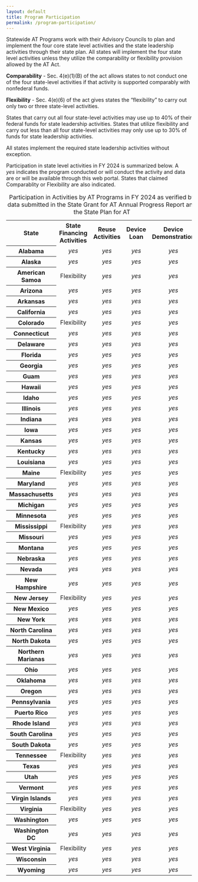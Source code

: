 ```yaml
---
layout: default
title: Program Participation
permalink: /program-participation/
---
```

<div class="container">
  <div class="row">
<div class="col-12">
<p>Statewide AT Programs work with their Advisory Councils to plan and implement the four core state level activities and the state leadership activities through their state plan. All states will implement the four state level activities unless they utilize the comparability or flexibility provision allowed by the AT Act.&nbsp;</p>

<p><strong>Comparability</strong>&nbsp;- Sec. 4(e)(1)(B) of the act allows states to not conduct one of the four state-level activities if that activity is supported comparably with nonfederal funds.</p>

<p><strong>Flexibility</strong>&nbsp;- Sec. 4(e)(6) of the act gives states the &ldquo;flexibility&rdquo; to carry out only two or three state-level activities.</p>

<p>States that carry out all four state-level activities may use up to 40% of their federal funds for state leadership activities. States that utilize flexibility and carry out less than all four state-level activities may only use up to 30% of funds for state leadership activities.</p>

<p>All states implement the required state leadership activities without exception.&nbsp;</p>

<p>Participation in state level activities in FY 2024 is summarized below. A&nbsp;<i class="fas fa-check-circle" aria-hidden="true"> <span class="sr-only">yes</span></i>&nbsp;indicates the program conducted or will conduct the&nbsp;activity and data are or will be available through this web portal. States that claimed Comparablity or Flexibility are also indicated.</p>

<div class="table-responsive-sm">
<table class="table table-bordered table-hover"><caption>Participation in Activities by AT Programs in FY 2024 as verified by data submitted in the State Grant for AT Annual Progress Report and the State Plan for AT</caption>
<tbody>
<tr>
<th scope="col">State</th>
  <th scope="col">State Financing<br />Activities</th>
  <th scope="col">Reuse<br />Activities</th>
  <th scope="col">Device<br />Loan</th>
  <th scope="col">Device<br />Demonstration</th>
</tr>
<tr>
<th scope="col">Alabama</th>
<td align="center"><i class="fas fa-check-circle" aria-hidden="true"> <span class="sr-only">yes</span></i></td>
<td align="center"><i class="fas fa-check-circle" aria-hidden="true"> <span class="sr-only">yes</span></i></td>
<td align="center"><i class="fas fa-check-circle" aria-hidden="true"> <span class="sr-only">yes</span></i></td>
<td align="center"><i class="fas fa-check-circle" aria-hidden="true"> <span class="sr-only">yes</span></i></td>
</tr>
<tr>
<th scope="col">Alaska</th>
<td align="center"><i class="fas fa-check-circle" aria-hidden="true"> <span class="sr-only">yes</span></i></td>
<td align="center"><i class="fas fa-check-circle" aria-hidden="true"> <span class="sr-only">yes</span></i></td>
<td align="center"><i class="fas fa-check-circle" aria-hidden="true"> <span class="sr-only">yes</span></i></td>
<td align="center"><i class="fas fa-check-circle" aria-hidden="true"> <span class="sr-only">yes</span></i></td>
</tr>
<tr>
<th scope="col">American Samoa</th>
<td align="center">Flexibility</td>
<td align="center"><i class="fas fa-check-circle" aria-hidden="true"> <span class="sr-only">yes</span></i></td>
<td align="center"><i class="fas fa-check-circle" aria-hidden="true"> <span class="sr-only">yes</span></i></td>
<td align="center"><i class="fas fa-check-circle" aria-hidden="true"> <span class="sr-only">yes</span></i></td>
</tr>
<tr>
<th scope="col">Arizona</th>
<td align="center"><i class="fas fa-check-circle" aria-hidden="true"> <span class="sr-only">yes</span></i></td>
<td align="center"><i class="fas fa-check-circle" aria-hidden="true"> <span class="sr-only">yes</span></i></td>
<td align="center"><i class="fas fa-check-circle" aria-hidden="true"> <span class="sr-only">yes</span></i></td>
<td align="center"><i class="fas fa-check-circle" aria-hidden="true"> <span class="sr-only">yes</span></i></td>
</tr>
<tr>
<th scope="col">Arkansas</th>
<td align="center"><i class="fas fa-check-circle" aria-hidden="true"> <span class="sr-only">yes</span></i></td>
<td align="center"><i class="fas fa-check-circle" aria-hidden="true"> <span class="sr-only">yes</span></i></td>
<td align="center"><i class="fas fa-check-circle" aria-hidden="true"> <span class="sr-only">yes</span></i></td>
<td align="center"><i class="fas fa-check-circle" aria-hidden="true"> <span class="sr-only">yes</span></i></td>
</tr>
<tr>
<th scope="col">California</th>
<td align="center"><i class="fas fa-check-circle" aria-hidden="true"> <span class="sr-only">yes</span></i></td>
<td align="center"><i class="fas fa-check-circle" aria-hidden="true"> <span class="sr-only">yes</span></i></td>
<td align="center"><i class="fas fa-check-circle" aria-hidden="true"> <span class="sr-only">yes</span></i></td>
<td align="center"><i class="fas fa-check-circle" aria-hidden="true"> <span class="sr-only">yes</span></i></td>
</tr>
<tr>
<th scope="col">Colorado</th>
<td align="center">Flexibility</td>
<td align="center"><i class="fas fa-check-circle" aria-hidden="true"> <span class="sr-only">yes</span></i></td>
<td align="center"><i class="fas fa-check-circle" aria-hidden="true"> <span class="sr-only">yes</span></i></td>
<td align="center"><i class="fas fa-check-circle" aria-hidden="true"> <span class="sr-only">yes</span></i></td>
</tr>
<tr>
<th scope="col">Connecticut</th>
<td align="center"><i class="fas fa-check-circle" aria-hidden="true"> <span class="sr-only">yes</span></i></td>
<td align="center"><i class="fas fa-check-circle" aria-hidden="true"> <span class="sr-only">yes</span></i></td>
<td align="center"><i class="fas fa-check-circle" aria-hidden="true"> <span class="sr-only">yes</span></i></td>
<td align="center"><i class="fas fa-check-circle" aria-hidden="true"> <span class="sr-only">yes</span></i></td>
</tr>
<tr>
<th scope="col">Delaware</th>
<td align="center"><i class="fas fa-check-circle" aria-hidden="true"> <span class="sr-only">yes</span></i></td>
<td align="center"><i class="fas fa-check-circle" aria-hidden="true"> <span class="sr-only">yes</span></i></td>
<td align="center"><i class="fas fa-check-circle" aria-hidden="true"> <span class="sr-only">yes</span></i></td>
<td align="center"><i class="fas fa-check-circle" aria-hidden="true"> <span class="sr-only">yes</span></i></td>
</tr>
<tr>
<th scope="col">Florida</th>
<td align="center"><i class="fas fa-check-circle" aria-hidden="true"> <span class="sr-only">yes</span></i></td>
<td align="center"><i class="fas fa-check-circle" aria-hidden="true"> <span class="sr-only">yes</span></i></td>
<td align="center"><i class="fas fa-check-circle" aria-hidden="true"> <span class="sr-only">yes</span></i></td>
<td align="center"><i class="fas fa-check-circle" aria-hidden="true"> <span class="sr-only">yes</span></i></td>
</tr>
<tr>
<th scope="col">Georgia</th>
<td align="center"><i class="fas fa-check-circle" aria-hidden="true"> <span class="sr-only">yes</span></i></td>
<td align="center"><i class="fas fa-check-circle" aria-hidden="true"> <span class="sr-only">yes</span></i></td>
<td align="center"><i class="fas fa-check-circle" aria-hidden="true"> <span class="sr-only">yes</span></i></td>
<td align="center"><i class="fas fa-check-circle" aria-hidden="true"> <span class="sr-only">yes</span></i></td>
</tr>
<tr>
<th scope="col">Guam</th>
<td align="center"><i class="fas fa-check-circle" aria-hidden="true"> <span class="sr-only">yes</span></i></td>
<td align="center"><i class="fas fa-check-circle" aria-hidden="true"> <span class="sr-only">yes</span></i></td>
<td align="center"><i class="fas fa-check-circle" aria-hidden="true"> <span class="sr-only">yes</span></i></td>
<td align="center"><i class="fas fa-check-circle" aria-hidden="true"> <span class="sr-only">yes</span></i></td>
</tr>
<tr>
<th scope="col">Hawaii</th>
<td align="center"><i class="fas fa-check-circle" aria-hidden="true"> <span class="sr-only">yes</span></i></td>
<td align="center"><i class="fas fa-check-circle" aria-hidden="true"> <span class="sr-only">yes</span></i></td>
<td align="center"><i class="fas fa-check-circle" aria-hidden="true"> <span class="sr-only">yes</span></i></td>
<td align="center"><i class="fas fa-check-circle" aria-hidden="true"> <span class="sr-only">yes</span></i></td>
</tr>
<tr>
<th scope="col">Idaho</th>
<td align="center"><i class="fas fa-check-circle" aria-hidden="true"> <span class="sr-only">yes</span></i></td>
<td align="center"><i class="fas fa-check-circle" aria-hidden="true"> <span class="sr-only">yes</span></i></td>
<td align="center"><i class="fas fa-check-circle" aria-hidden="true"> <span class="sr-only">yes</span></i></td>
<td align="center"><i class="fas fa-check-circle" aria-hidden="true"> <span class="sr-only">yes</span></i></td>
</tr>
<tr>
<th scope="col">Illinois</th>
<td align="center"><i class="fas fa-check-circle" aria-hidden="true"> <span class="sr-only">yes</span></i></td>
<td align="center"><i class="fas fa-check-circle" aria-hidden="true"> <span class="sr-only">yes</span></i></td>
<td align="center"><i class="fas fa-check-circle" aria-hidden="true"> <span class="sr-only">yes</span></i></td>
<td align="center"><i class="fas fa-check-circle" aria-hidden="true"> <span class="sr-only">yes</span></i></td>
</tr>
<tr>
<th scope="col">Indiana</th>
<td align="center"><i class="fas fa-check-circle" aria-hidden="true"> <span class="sr-only">yes</span></i></td>
<td align="center"><i class="fas fa-check-circle" aria-hidden="true"> <span class="sr-only">yes</span></i></td>
<td align="center"><i class="fas fa-check-circle" aria-hidden="true"> <span class="sr-only">yes</span></i></td>
<td align="center"><i class="fas fa-check-circle" aria-hidden="true"> <span class="sr-only">yes</span></i></td>
</tr>
<tr>
<th scope="col">Iowa</th>
<td align="center"><i class="fas fa-check-circle" aria-hidden="true"> <span class="sr-only">yes</span></i></td>
<td align="center"><i class="fas fa-check-circle" aria-hidden="true"> <span class="sr-only">yes</span></i></td>
<td align="center"><i class="fas fa-check-circle" aria-hidden="true"> <span class="sr-only">yes</span></i></td>
<td align="center"><i class="fas fa-check-circle" aria-hidden="true"> <span class="sr-only">yes</span></i></td>
</tr>
<tr>
<th scope="col">Kansas</th>
<td align="center"><i class="fas fa-check-circle" aria-hidden="true"> <span class="sr-only">yes</span></i></td>
<td align="center"><i class="fas fa-check-circle" aria-hidden="true"> <span class="sr-only">yes</span></i></td>
<td align="center"><i class="fas fa-check-circle" aria-hidden="true"> <span class="sr-only">yes</span></i></td>
<td align="center"><i class="fas fa-check-circle" aria-hidden="true"> <span class="sr-only">yes</span></i></td>
</tr>
<tr>
<th scope="col">Kentucky</th>
<td align="center"><i class="fas fa-check-circle" aria-hidden="true"> <span class="sr-only">yes</span></i></td>
<td align="center"><i class="fas fa-check-circle" aria-hidden="true"> <span class="sr-only">yes</span></i></td>
<td align="center"><i class="fas fa-check-circle" aria-hidden="true"> <span class="sr-only">yes</span></i></td>
<td align="center"><i class="fas fa-check-circle" aria-hidden="true"> <span class="sr-only">yes</span></i></td>
</tr>
<tr>
<th scope="col">Louisiana</th>
<td align="center"><i class="fas fa-check-circle" aria-hidden="true"> <span class="sr-only">yes</span></i></td>
<td align="center"><i class="fas fa-check-circle" aria-hidden="true"> <span class="sr-only">yes</span></i></td>
<td align="center"><i class="fas fa-check-circle" aria-hidden="true"> <span class="sr-only">yes</span></i></td>
<td align="center"><i class="fas fa-check-circle" aria-hidden="true"> <span class="sr-only">yes</span></i></td>
</tr>
<tr>
<th scope="col">Maine</th>
<td align="center">Flexibility</td>
<td align="center"><i class="fas fa-check-circle" aria-hidden="true"> <span class="sr-only">yes</span></i></td>
<td align="center"><i class="fas fa-check-circle" aria-hidden="true"> <span class="sr-only">yes</span></i></td>
<td align="center"><i class="fas fa-check-circle" aria-hidden="true"> <span class="sr-only">yes</span></i></td>
</tr>
<tr>
<th scope="col">Maryland</th>
<td align="center"><i class="fas fa-check-circle" aria-hidden="true"> <span class="sr-only">yes</span></i></td>
<td align="center"><i class="fas fa-check-circle" aria-hidden="true"> <span class="sr-only">yes</span></i></td>
<td align="center"><i class="fas fa-check-circle" aria-hidden="true"> <span class="sr-only">yes</span></i></td>
<td align="center"><i class="fas fa-check-circle" aria-hidden="true"> <span class="sr-only">yes</span></i></td>
</tr>
<tr>
<th scope="col">Massachusetts</th>
<td align="center"><i class="fas fa-check-circle" aria-hidden="true"> <span class="sr-only">yes</span></i></td>
<td align="center"><i class="fas fa-check-circle" aria-hidden="true"> <span class="sr-only">yes</span></i></td>
<td align="center"><i class="fas fa-check-circle" aria-hidden="true"> <span class="sr-only">yes</span></i></td>
<td align="center"><i class="fas fa-check-circle" aria-hidden="true"> <span class="sr-only">yes</span></i></td>
</tr>
<tr>
<th scope="col">Michigan</th>
<td align="center"><i class="fas fa-check-circle" aria-hidden="true"> <span class="sr-only">yes</span></i></td>
<td align="center"><i class="fas fa-check-circle" aria-hidden="true"> <span class="sr-only">yes</span></i></td>
<td align="center"><i class="fas fa-check-circle" aria-hidden="true"> <span class="sr-only">yes</span></i></td>
<td align="center"><i class="fas fa-check-circle" aria-hidden="true"> <span class="sr-only">yes</span></i></td>
</tr>
<tr>
<th scope="col">Minnesota</th>
<td align="center"><i class="fas fa-check-circle" aria-hidden="true"> <span class="sr-only">yes</span></i></td>
<td align="center"><i class="fas fa-check-circle" aria-hidden="true"> <span class="sr-only">yes</span></i></td>
<td align="center"><i class="fas fa-check-circle" aria-hidden="true"> <span class="sr-only">yes</span></i></td>
<td align="center"><i class="fas fa-check-circle" aria-hidden="true"> <span class="sr-only">yes</span></i></td>
</tr>
<tr>
<th scope="col">Mississippi</th>
<td align="center">Flexibility</td>
<td align="center"><i class="fas fa-check-circle" aria-hidden="true"> <span class="sr-only">yes</span></i></td>
<td align="center"><i class="fas fa-check-circle" aria-hidden="true"> <span class="sr-only">yes</span></i></td>
<td align="center"><i class="fas fa-check-circle" aria-hidden="true"> <span class="sr-only">yes</span></i></td>
</tr>
<tr>
<th scope="col">Missouri</th>
<td align="center"><i class="fas fa-check-circle" aria-hidden="true"> <span class="sr-only">yes</span></i></td>
<td align="center"><i class="fas fa-check-circle" aria-hidden="true"> <span class="sr-only">yes</span></i></td>
<td align="center"><i class="fas fa-check-circle" aria-hidden="true"> <span class="sr-only">yes</span></i></td>
<td align="center"><i class="fas fa-check-circle" aria-hidden="true"> <span class="sr-only">yes</span></i></td>
</tr>
<tr>
<th scope="col">Montana</th>
<td align="center"><i class="fas fa-check-circle" aria-hidden="true"> <span class="sr-only">yes</span></i></td>
<td align="center"><i class="fas fa-check-circle" aria-hidden="true"> <span class="sr-only">yes</span></i></td>
<td align="center"><i class="fas fa-check-circle" aria-hidden="true"> <span class="sr-only">yes</span></i></td>
<td align="center"><i class="fas fa-check-circle" aria-hidden="true"> <span class="sr-only">yes</span></i></td>
</tr>
<tr>
<th scope="col">Nebraska</th>
<td align="center"><i class="fas fa-check-circle" aria-hidden="true"> <span class="sr-only">yes</span></i></td>
<td align="center"><i class="fas fa-check-circle" aria-hidden="true"> <span class="sr-only">yes</span></i></td>
<td align="center"><i class="fas fa-check-circle" aria-hidden="true"> <span class="sr-only">yes</span></i></td>
<td align="center"><i class="fas fa-check-circle" aria-hidden="true"> <span class="sr-only">yes</span></i></td>
</tr>
<tr>
<th scope="col">Nevada</th>
<td align="center"><i class="fas fa-check-circle" aria-hidden="true"> <span class="sr-only">yes</span></i></td>
<td align="center"><i class="fas fa-check-circle" aria-hidden="true"> <span class="sr-only">yes</span></i></td>
<td align="center"><i class="fas fa-check-circle" aria-hidden="true"> <span class="sr-only">yes</span></i></td>
<td align="center"><i class="fas fa-check-circle" aria-hidden="true"> <span class="sr-only">yes</span></i></td>
</tr>
<tr>
<th scope="col">New Hampshire</th>
<td align="center"><i class="fas fa-check-circle" aria-hidden="true"> <span class="sr-only">yes</span></i></td>
<td align="center"><i class="fas fa-check-circle" aria-hidden="true"> <span class="sr-only">yes</span></i></td>
<td align="center"><i class="fas fa-check-circle" aria-hidden="true"> <span class="sr-only">yes</span></i></td>
<td align="center"><i class="fas fa-check-circle" aria-hidden="true"> <span class="sr-only">yes</span></i></td>
</tr>
<tr>
<th scope="col">New Jersey</th>
<td align="center">Flexibility</td>
<td align="center"><i class="fas fa-check-circle" aria-hidden="true"> <span class="sr-only">yes</span></i></td>
<td align="center"><i class="fas fa-check-circle" aria-hidden="true"> <span class="sr-only">yes</span></i></td>
<td align="center"><i class="fas fa-check-circle" aria-hidden="true"> <span class="sr-only">yes</span></i></td>
</tr>
<tr>
<th scope="col">New Mexico</th>
<td align="center"><i class="fas fa-check-circle" aria-hidden="true"> <span class="sr-only">yes</span></i></td>
<td align="center"><i class="fas fa-check-circle" aria-hidden="true"> <span class="sr-only">yes</span></i></td>
<td align="center"><i class="fas fa-check-circle" aria-hidden="true"> <span class="sr-only">yes</span></i></td>
<td align="center"><i class="fas fa-check-circle" aria-hidden="true"> <span class="sr-only">yes</span></i></td>
</tr>
<tr>
<th scope="col">New York</th>
<td align="center"><i class="fas fa-check-circle" aria-hidden="true"> <span class="sr-only">yes</span></i></td>
<td align="center"><i class="fas fa-check-circle" aria-hidden="true"> <span class="sr-only">yes</span></i></td>
<td align="center"><i class="fas fa-check-circle" aria-hidden="true"> <span class="sr-only">yes</span></i></td>
<td align="center"><i class="fas fa-check-circle" aria-hidden="true"> <span class="sr-only">yes</span></i></td>
</tr>
<tr>
<th scope="col">North Carolina</th>
<td align="center"><i class="fas fa-check-circle" aria-hidden="true"> <span class="sr-only">yes</span></i></td>
<td align="center"><i class="fas fa-check-circle" aria-hidden="true"> <span class="sr-only">yes</span></i></td>
<td align="center"><i class="fas fa-check-circle" aria-hidden="true"> <span class="sr-only">yes</span></i></td>
<td align="center"><i class="fas fa-check-circle" aria-hidden="true"> <span class="sr-only">yes</span></i></td>
</tr>
<tr>
<th scope="col">North Dakota</th>
<td align="center"><i class="fas fa-check-circle" aria-hidden="true"> <span class="sr-only">yes</span></i></td>
<td align="center"><i class="fas fa-check-circle" aria-hidden="true"> <span class="sr-only">yes</span></i></td>
<td align="center"><i class="fas fa-check-circle" aria-hidden="true"> <span class="sr-only">yes</span></i></td>
<td align="center"><i class="fas fa-check-circle" aria-hidden="true"> <span class="sr-only">yes</span></i></td>
</tr>
<tr>
<th scope="col">Northern Marianas</th>
<td align="center"><i class="fas fa-check-circle" aria-hidden="true"> <span class="sr-only">yes</span></i></td>
<td align="center"><i class="fas fa-check-circle" aria-hidden="true"> <span class="sr-only">yes</span></i></td>
<td align="center"><i class="fas fa-check-circle" aria-hidden="true"> <span class="sr-only">yes</span></i></td>
<td align="center"><i class="fas fa-check-circle" aria-hidden="true"> <span class="sr-only">yes</span></i></td>
</tr>
<tr>
<th scope="col">Ohio</th>
<td align="center"><i class="fas fa-check-circle" aria-hidden="true"> <span class="sr-only">yes</span></i></td>
<td align="center"><i class="fas fa-check-circle" aria-hidden="true"> <span class="sr-only">yes</span></i></td>
<td align="center"><i class="fas fa-check-circle" aria-hidden="true"> <span class="sr-only">yes</span></i></td>
<td align="center"><i class="fas fa-check-circle" aria-hidden="true"> <span class="sr-only">yes</span></i></td>
</tr>
<tr>
<th scope="col">Oklahoma</th>
<td align="center"><i class="fas fa-check-circle" aria-hidden="true"> <span class="sr-only">yes</span></i></td>
<td align="center"><i class="fas fa-check-circle" aria-hidden="true"> <span class="sr-only">yes</span></i></td>
<td align="center"><i class="fas fa-check-circle" aria-hidden="true"> <span class="sr-only">yes</span></i></td>
<td align="center"><i class="fas fa-check-circle" aria-hidden="true"> <span class="sr-only">yes</span></i></td>
</tr>
<tr>
<th scope="col">Oregon</th>
<td align="center"><i class="fas fa-check-circle" aria-hidden="true"> <span class="sr-only">yes</span></i></td>
<td align="center"><i class="fas fa-check-circle" aria-hidden="true"> <span class="sr-only">yes</span></i></td>
<td align="center"><i class="fas fa-check-circle" aria-hidden="true"> <span class="sr-only">yes</span></i></td>
<td align="center"><i class="fas fa-check-circle" aria-hidden="true"> <span class="sr-only">yes</span></i></td>
</tr>
<tr>
<th scope="col">Pennsylvania</th>
<td align="center"><i class="fas fa-check-circle" aria-hidden="true"> <span class="sr-only">yes</span></i></td>
<td align="center"><i class="fas fa-check-circle" aria-hidden="true"> <span class="sr-only">yes</span></i></td>
<td align="center"><i class="fas fa-check-circle" aria-hidden="true"> <span class="sr-only">yes</span></i></td>
<td align="center"><i class="fas fa-check-circle" aria-hidden="true"> <span class="sr-only">yes</span></i></td>
</tr>
<tr>
<th scope="col">Puerto Rico</th>
<td align="center"><i class="fas fa-check-circle" aria-hidden="true"> <span class="sr-only">yes</span></i></td>
<td align="center"><i class="fas fa-check-circle" aria-hidden="true"> <span class="sr-only">yes</span></i></td>
<td align="center"><i class="fas fa-check-circle" aria-hidden="true"> <span class="sr-only">yes</span></i></td>
<td align="center"><i class="fas fa-check-circle" aria-hidden="true"> <span class="sr-only">yes</span></i></td>
</tr>
<tr>
<th scope="col">Rhode Island</th>
<td align="center"><i class="fas fa-check-circle" aria-hidden="true"> <span class="sr-only">yes</span></i></td>
<td align="center"><i class="fas fa-check-circle" aria-hidden="true"> <span class="sr-only">yes</span></i></td>
<td align="center"><i class="fas fa-check-circle" aria-hidden="true"> <span class="sr-only">yes</span></i></td>
<td align="center"><i class="fas fa-check-circle" aria-hidden="true"> <span class="sr-only">yes</span></i></td>
</tr>
<tr>
<th scope="col">South Carolina</th>
<td align="center"><i class="fas fa-check-circle" aria-hidden="true"> <span class="sr-only">yes</span></i></td>
<td align="center"><i class="fas fa-check-circle" aria-hidden="true"> <span class="sr-only">yes</span></i></td>
<td align="center"><i class="fas fa-check-circle" aria-hidden="true"> <span class="sr-only">yes</span></i></td>
<td align="center"><i class="fas fa-check-circle" aria-hidden="true"> <span class="sr-only">yes</span></i></td>
</tr>
<tr>
<th scope="col">South Dakota</th>
<td align="center"><i class="fas fa-check-circle" aria-hidden="true"> <span class="sr-only">yes</span></i></td>
<td align="center"><i class="fas fa-check-circle" aria-hidden="true"> <span class="sr-only">yes</span></i></td>
<td align="center"><i class="fas fa-check-circle" aria-hidden="true"> <span class="sr-only">yes</span></i></td>
<td align="center"><i class="fas fa-check-circle" aria-hidden="true"> <span class="sr-only">yes</span></i></td>
</tr>
<tr>
<th scope="col">Tennessee</th>
<td align="center">Flexibility</td>
<td align="center"><i class="fas fa-check-circle" aria-hidden="true"> <span class="sr-only">yes</span></i></td>
<td align="center"><i class="fas fa-check-circle" aria-hidden="true"> <span class="sr-only">yes</span></i></td>
<td align="center"><i class="fas fa-check-circle" aria-hidden="true"> <span class="sr-only">yes</span></i></td>
</tr>
<tr>
<th scope="col">Texas</th>
<td align="center"><i class="fas fa-check-circle" aria-hidden="true"> <span class="sr-only">yes</span></i></td>
<td align="center"><i class="fas fa-check-circle" aria-hidden="true"> <span class="sr-only">yes</span></i></td>
<td align="center"><i class="fas fa-check-circle" aria-hidden="true"> <span class="sr-only">yes</span></i></td>
<td align="center"><i class="fas fa-check-circle" aria-hidden="true"> <span class="sr-only">yes</span></i></td>
</tr>
<tr>
<th scope="col">Utah</th>
<td align="center"><i class="fas fa-check-circle" aria-hidden="true"> <span class="sr-only">yes</span></i></td>
<td align="center"><i class="fas fa-check-circle" aria-hidden="true"> <span class="sr-only">yes</span></i></td>
<td align="center"><i class="fas fa-check-circle" aria-hidden="true"> <span class="sr-only">yes</span></i></td>
<td align="center"><i class="fas fa-check-circle" aria-hidden="true"> <span class="sr-only">yes</span></i></td>
</tr>
<tr>
<th scope="col">Vermont</th>
<td align="center"><i class="fas fa-check-circle" aria-hidden="true"> <span class="sr-only">yes</span></i></td>
<td align="center"><i class="fas fa-check-circle" aria-hidden="true"> <span class="sr-only">yes</span></i></td>
<td align="center"><i class="fas fa-check-circle" aria-hidden="true"> <span class="sr-only">yes</span></i></td>
<td align="center"><i class="fas fa-check-circle" aria-hidden="true"> <span class="sr-only">yes</span></i></td>
</tr>
<tr>
<th scope="col">Virgin Islands</th>
<td align="center"><i class="fas fa-check-circle" aria-hidden="true"> <span class="sr-only">yes</span></i></td>
<td align="center"><i class="fas fa-check-circle" aria-hidden="true"> <span class="sr-only">yes</span></i></td>
<td align="center"><i class="fas fa-check-circle" aria-hidden="true"> <span class="sr-only">yes</span></i></td>
<td align="center"><i class="fas fa-check-circle" aria-hidden="true"> <span class="sr-only">yes</span></i></td>
</tr>
<tr>
<th scope="col">Virginia</th>
<td align="center">Flexibility</td>
<td align="center"><i class="fas fa-check-circle" aria-hidden="true"> <span class="sr-only">yes</span></i></td>
<td align="center"><i class="fas fa-check-circle" aria-hidden="true"> <span class="sr-only">yes</span></i></td>
<td align="center"><i class="fas fa-check-circle" aria-hidden="true"> <span class="sr-only">yes</span></i></td>
</tr>
<tr>
<th scope="col">Washington</th>
<td align="center"><i class="fas fa-check-circle" aria-hidden="true"> <span class="sr-only">yes</span></i></td>
<td align="center"><i class="fas fa-check-circle" aria-hidden="true"> <span class="sr-only">yes</span></i></td>
<td align="center"><i class="fas fa-check-circle" aria-hidden="true"> <span class="sr-only">yes</span></i></td>
<td align="center"><i class="fas fa-check-circle" aria-hidden="true"> <span class="sr-only">yes</span></i></td>
</tr>
<tr>
<th scope="col">Washington DC</th>
<td align="center"><i class="fas fa-check-circle" aria-hidden="true"> <span class="sr-only">yes</span></i></td>
<td align="center"><i class="fas fa-check-circle" aria-hidden="true"> <span class="sr-only">yes</span></i></td>
<td align="center"><i class="fas fa-check-circle" aria-hidden="true"> <span class="sr-only">yes</span></i></td>
<td align="center"><i class="fas fa-check-circle" aria-hidden="true"> <span class="sr-only">yes</span></i></td>
</tr>
<tr>
<th scope="col">West Virginia</th>
<td align="center">Flexibility</td>
<td align="center"><i class="fas fa-check-circle" aria-hidden="true"> <span class="sr-only">yes</span></i></td>
<td align="center"><i class="fas fa-check-circle" aria-hidden="true"> <span class="sr-only">yes</span></i></td>
<td align="center"><i class="fas fa-check-circle" aria-hidden="true"> <span class="sr-only">yes</span></i></td>
</tr>
<tr>
<th scope="col">Wisconsin</th>
<td align="center"><i class="fas fa-check-circle" aria-hidden="true"> <span class="sr-only">yes</span></i></td>
<td align="center"><i class="fas fa-check-circle" aria-hidden="true"> <span class="sr-only">yes</span></i></td>
<td align="center"><i class="fas fa-check-circle" aria-hidden="true"> <span class="sr-only">yes</span></i></td>
<td align="center"><i class="fas fa-check-circle" aria-hidden="true"> <span class="sr-only">yes</span></i></td>
</tr>
<tr>
<th scope="col">Wyoming</th>
<td align="center"><i class="fas fa-check-circle" aria-hidden="true"> <span class="sr-only">yes</span></i></td>
<td align="center"><i class="fas fa-check-circle" aria-hidden="true"> <span class="sr-only">yes</span></i></td>
<td align="center"><i class="fas fa-check-circle" aria-hidden="true"> <span class="sr-only">yes</span></i></td>
<td align="center"><i class="fas fa-check-circle" aria-hidden="true"> <span class="sr-only">yes</span></i></td>
</tr>
</tbody>
</table>
</div>

</div>
</div>
</div>
